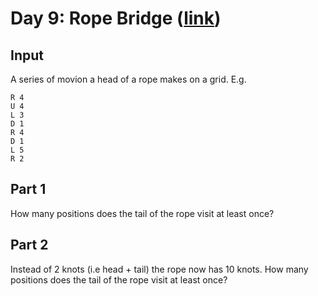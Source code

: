 # Day 9: Rope Bridge ([link](https://adventofcode.com/2022/day/9))

## Input
A series of movion a head of a rope makes on a grid. E.g.
```
R 4
U 4
L 3
D 1
R 4
D 1
L 5
R 2
```

## Part 1
How many positions does the tail of the rope visit at least once?

## Part 2
Instead of 2 knots (i.e head + tail) the rope now has 10 knots. How many positions does the tail of the rope visit at least once?